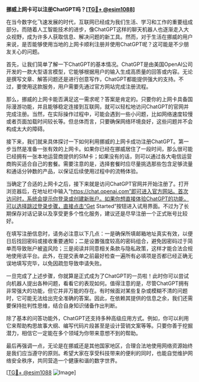 **挪威上网卡可以注册ChatGPT吗？[[TG💪+ @esim1088](https://t.me/s/esim1088)]**

在当今数字化飞速发展的时代，互联网已经成为我们生活、学习和工作的重要组成部分。而随着人工智能技术的进步，像ChatGPT这样的聊天机器人也逐渐走入大众视野，成为许多人获取信息、解决问题的新工具。然而，对于生活在挪威的用户来说，是否能够使用当地的上网卡顺利注册并使用ChatGPT呢？这可能是不少朋友关心的问题。

首先，让我们简单了解一下ChatGPT的基本情况。ChatGPT是由美国OpenAI公司开发的一款大型语言模型，它能够根据用户的输入生成高质量的回答或内容。无论是撰写文章、解答问题还是进行创意写作，ChatGPT都能提供强大的支持。不过，要使用这款服务，用户需要先通过官方网站完成注册流程。

那么，挪威的上网卡能否满足这一需求呢？答案是肯定的。只要你的上网卡具备国际漫游功能，并且能够稳定连接到互联网，就可以轻松地访问ChatGPT的官网并完成注册。当然，在实际操作过程中，可能会遇到一些小问题，比如网络速度较慢或者页面加载时间较长等。但总体而言，只要确保网络环境良好，这些问题并不会构成太大的障碍。

接下来，我们就来具体探讨一下如何利用挪威的上网卡成功注册ChatGPT。第一步当然是准备一张有效的上网卡。如果你已经在挪威居住了一段时间，那么很可能已经拥有一张本地运营商提供的SIM卡；如果没有的话，则可以通过各大电信运营商购买适合自己的套餐。需要注意的是，选择套餐时应尽量挑选那些包含足够流量和通话分钟数的产品，以保证后续使用过程中的流畅体验。

当确定了合适的上网卡之后，接下来就是访问ChatGPT官网并开始注册了。打开浏览器后，在地址栏中输入“https://chat.openai.com”即可进入官方网站。首次访问时，系统会提示你登录或创建新账户。如果你想直接体验ChatGPT的功能，可以选择跳过登录步骤，直接点击“Get Started”按钮进入试用界面。不过为了长期保存对话记录以及享受更多个性化服务，建议还是尽早注册一个正式账号比较好。

在填写注册信息时，请务必注意以下几点：一是确保所填邮箱地址真实有效，以便日后找回密码或接收重要通知；二是设置强度较高的密码组合，避免因密码过于简单而导致账户被盗风险；三是阅读并同意相关条款与隐私政策，这样才能合法合规地使用该平台。此外，在提交表单之前最好检查一遍所有必填项是否都已经正确无误地填写完毕，以免因疏忽导致申请失败。

一旦完成了上述步骤，你就算是正式成为了ChatGPT的一员啦！此时你可以尝试向机器人提出各种问题，看看它的表现如何。值得注意的是，尽管ChatGPT拥有非常强大的功能，但它并非万能的存在。有时候面对某些复杂或模糊不清的问题时，它可能无法给出完全准确的答案。因此，在依赖其提供的信息之余，我们还需要保持批判性思维，结合自身知识储备作出判断。

除了基本的问答功能外，ChatGPT还支持多种高级应用方式。例如，你可以利用它来帮助构思故事大纲、编写代码片段甚至是设计营销文案等等。只要你善于挖掘潜力，相信它一定能在多个领域为你带来意想不到的帮助。

最后再强调一点，无论是在挪威还是其他国家地区，合理合法地使用网络资源始终是我们应当遵守的原则。希望大家在享受科技带来的便利的同时，也能自觉维护网络安全秩序，共同营造一个健康和谐的数字世界。

[[TG💪+ @esim1088](https://t.me/s/esim1088) ![Image](https://i.postimg.cc/4NQfJmqS/Snipaste-2025-05-13-00-14-12.png)]